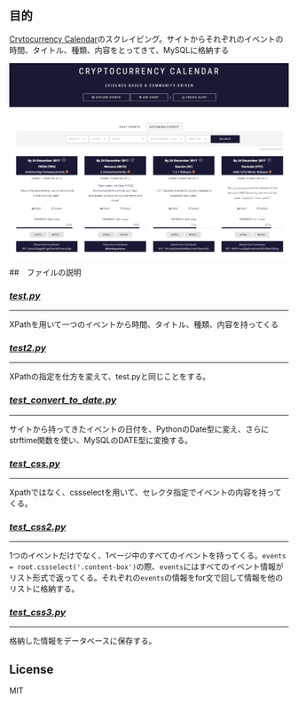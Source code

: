 ## 目的
[Crytocurrency Calendar][1]のスクレイピング。サイトからそれぞれのイベントの時間、タイトル、種類、内容をとってきて、MySQLに格納する

<img src="crypto_cal.png" alt="Crytocurrency Calendar" width="600" align="center">

##　ファイルの説明
### [*test.py*][py1]
***
XPathを用いて一つのイベントから時間、タイトル、種類、内容を持ってくる

### [*test2.py*][py2]
***
XPathの指定を仕方を変えて、test.pyと同じことをする。

### [*test_convert_to_date.py*][py3]
***
サイトから持ってきたイベントの日付を、PythonのDate型に変え、さらにstrftime関数を使い、MySQLのDATE型に変換する。

### [*test_css.py*][py_css]
***
Xpathではなく、cssselectを用いて、セレクタ指定でイベントの内容を持ってくる。

### [*test_css2.py*][py_css2]
***
1つのイベントだけでなく、1ページ中のすべてのイベントを持ってくる。`events = root.cssselect('.content-box')`の際、`events`にはすべてのイベント情報がリスト形式で返ってくる。それぞれの`events`の情報をfor文で回して情報を他のリストに格納する。

### [*test_css3.py*][py_css3]
***
格納した情報をデータベースに保存する。

## License
MIT

[1]:https://coinmarketcal.com/
[py1]:test.py
[py2]:test2.py
[py3]:test_conver_to_date.py
[py_css]:test_css2.py
[py_css2]:test_css2.py
[py_css3]:test_css3.py